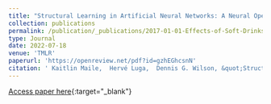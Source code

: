 ```yaml
---
title: "Structural Learning in Artificial Neural Networks: A Neural Operator Perspective "
collection: publications
permalink: /publication/_publications/2017-01-01-Effects-of-Soft-Drinks-on-Resting-State-EEG-and-Brain-Computer-Interface-Performance
type: Journal
date: 2022-07-18
venue: 'TMLR'
paperurl: 'https://openreview.net/pdf?id=gzhEGhcsnN'
citation: ' Kaitlin Maile,  Hervé Luga,  Dennis G. Wilson, &quot;Structural Learning in Artificial Neural Networks: A Neural Operator Perspective .&quot; Transactions on Machine Learning Research, 2022.'
---
```

[Access paper here](https://openreview.net/pdf?id=gzhEGhcsnN){:target="_blank"}
